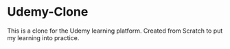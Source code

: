 # Udemy-Clone
This is a clone for the Udemy learning platform. Created from Scratch to put my learning into practice. 
